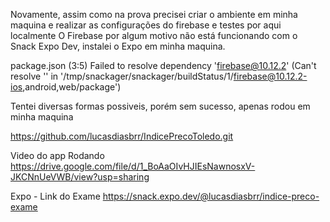Novamente, assim como na prova
precisei criar o ambiente em minha maquina e realizar as configurações do firebase e testes por aqui localmente
O Firebase por algum motivo não está funcionando com o Snack Expo Dev, instalei o Expo em minha maquina.


package.json (3:5)
Failed to resolve dependency 'firebase@10.12.2' (Can't resolve '' in '/tmp/snackager/snackager/buildStatus/1/firebase@10.12.2-ios,android,web/package')


Tentei diversas formas possiveis, porém sem sucesso, apenas rodou em minha maquina


https://github.com/lucasdiasbrr/IndicePrecoToledo.git

Video do app Rodando
https://drive.google.com/file/d/1_BoAaOIvHJIEsNawnosxV-JKCNnUeVWB/view?usp=sharing


Expo - Link do Exame
https://snack.expo.dev/@lucasdiasbrr/indice-preco-exame
